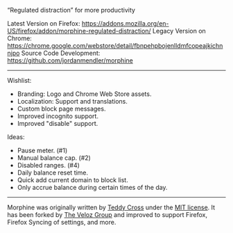 “Regulated distraction” for more productivity

Latest Version on Firefox: https://addons.mozilla.org/en-US/firefox/addon/morphine-regulated-distraction/
Legacy Version on Chrome: https://chrome.google.com/webstore/detail/fbnpehpbojenlldmfcopeajkichnnjpo
Source Code Development: https://github.com/jordanmendler/morphine


---

Wishlist:

* Branding: Logo and Chrome Web Store assets.
* Localization: Support and translations.
* Custom block page messages.
* Improved incognito support.
* Improved "disable" support.

Ideas:

* Pause meter. (#1)
* Manual balance cap. (#2)
* Disabled ranges. (#4)
* Daily balance reset time.
* Quick add current domain to block list.
* Only accrue balance during certain times of the day.

---

Morphine was originally written by [Teddy Cross](https://teddy.io) under the [MIT license](https://opensource.org/licenses/MIT). It has been forked by [The Veloz Group](https://www.thevelozgroup.com) and improved to support Firefox, Firefox Syncing of settings, and more.
